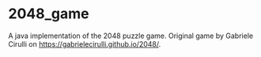 # 2048_game
A java implementation of the 2048 puzzle game. Original game by Gabriele Cirulli on https://gabrielecirulli.github.io/2048/.
